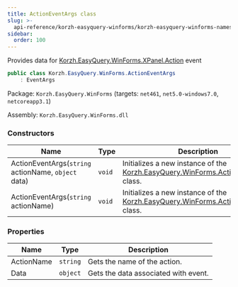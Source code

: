 ```yaml
---
title: ActionEventArgs class
slug: >-
  api-reference/korzh-easyquery-winforms/korzh-easyquery-winforms-namespace/actioneventargs-class
sidebar:
  order: 100
---
```


Provides data for [Korzh.EasyQuery.WinForms.XPanel.Action](/easyquery/docs/api-reference/korzh-easyquery-winforms/korzh-easyquery-winforms-namespace/xpanel-class) event
```csharp
public class Korzh.EasyQuery.WinForms.ActionEventArgs
    : EventArgs

```
Package: `Korzh.EasyQuery.WinForms` (targets: `net461`, `net5.0-windows7.0`, `netcoreapp3.1`)

Assembly: `Korzh.EasyQuery.WinForms.dll`

### Constructors

| Name | Type | Description | 
| --- | --- | --- | 
| ActionEventArgs(`string` actionName, `object` data) | `void` | Initializes a new instance of the [Korzh.EasyQuery.WinForms.ActionEventArgs](/easyquery/docs/api-reference/korzh-easyquery-winforms/korzh-easyquery-winforms-namespace/actioneventargs-class) class. | 
| ActionEventArgs(`string` actionName) | `void` | Initializes a new instance of the [Korzh.EasyQuery.WinForms.ActionEventArgs](/easyquery/docs/api-reference/korzh-easyquery-winforms/korzh-easyquery-winforms-namespace/actioneventargs-class) class. | 


### Properties

| Name | Type | Description | 
| --- | --- | --- | 
| ActionName | `string` | Gets the name of the action. | 
| Data | `object` | Gets the data associated with event. |
